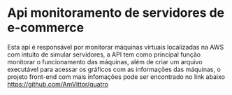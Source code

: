 # Api monitoramento de servidores de e-commerce
Esta api é responsável por monitorar máquinas virtuais localizadas na AWS com intuito de simular servidores, a API tem como principal função monitorar o funcionamento das máquinas, além de criar um arquivo executável para acessar os gráficos com as informações das máquinas, o projeto front-end com mais infomações pode ser encontrado no link abaixo <br>
https://github.com/AmVittor/quatro
